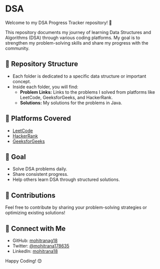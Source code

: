 # DSA

Welcome to my DSA Progress Tracker repository! 🚀

This repository documents my journey of learning Data Structures and Algorithms (DSA) through various coding platforms. My goal is to strengthen my problem-solving skills and share my progress with the community.

## 📂 Repository Structure
- Each folder is dedicated to a specific data structure or important concept.
- Inside each folder, you will find:
  - **Problem Links:** Links to the problems I solved from platforms like LeetCode, GeeksforGeeks, and HackerRank.
  - **Solutions:** My solutions for the problems in Java.

## 📌 Platforms Covered
- [LeetCode](https://leetcode.com/)
- [HackerRank](https://www.hackerrank.com/)
- [GeeksforGeeks](https://www.geeksforgeeks.org/)

## 🎯 Goal
- Solve DSA problems daily.
- Share consistent progress.
- Help others learn DSA through structured solutions.

## 🤝 Contributions
Feel free to contribute by sharing your problem-solving strategies or optimizing existing solutions!

## 📧 Connect with Me
- GitHub: [mohitranag18](https://github.com/mohitranag18)
- Twitter: [@mohitrana178635](https://twitter.com/mohitrana178635)
- LinkedIn: [mohitrana18](https://linkedin.com/in/mohitrana18)

Happy Coding! 😊
